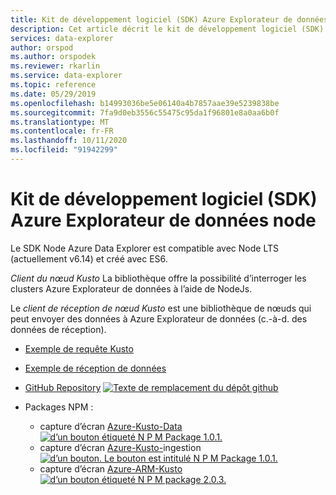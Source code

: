 ```yaml
---
title: Kit de développement logiciel (SDK) Azure Explorateur de données node-Azure Explorateur de données | Microsoft Docs
description: Cet article décrit le kit de développement logiciel (SDK) Azure Explorateur de données node dans Azure Explorateur de données.
services: data-explorer
author: orspod
ms.author: orspodek
ms.reviewer: rkarlin
ms.service: data-explorer
ms.topic: reference
ms.date: 05/29/2019
ms.openlocfilehash: b14993036be5e06140a4b7857aae39e5239838be
ms.sourcegitcommit: 7fa9d0eb3556c55475c95da1f96801e8a0aa6b0f
ms.translationtype: MT
ms.contentlocale: fr-FR
ms.lasthandoff: 10/11/2020
ms.locfileid: "91942299"
---
```

# <a name="azure-data-explorer-node-sdk"></a>Kit de développement logiciel (SDK) Azure Explorateur de données node

Le SDK Node Azure Data Explorer est compatible avec Node LTS (actuellement v6.14) et créé avec ES6.

*Client du nœud Kusto* La bibliothèque offre la possibilité d’interroger les clusters Azure Explorateur de données à l’aide de NodeJs. 

Le *client de réception de nœud Kusto* est une bibliothèque de nœuds qui peut envoyer des données à Azure Explorateur de données (c.-à-d. des données de réception). 

* [Exemple de requête Kusto](https://github.com/Azure/azure-kusto-node/blob/master/azure-kusto-data/example.js)

* [Exemple de réception de données](https://github.com/Azure/azure-kusto-node/blob/master/azure-kusto-ingest/example.js)

* [GitHub Repository](https://github.com/Azure/azure-kusto-node) [ ![Texte de remplacement](https://travis-ci.org/Azure/azure-kusto-node.svg?branch=master "azure-kusto-node") du dépôt github](https://travis-ci.org/Azure/azure-kusto-node)

* Packages NPM :

    * capture d’écran [Azure-Kusto-Data](https://www.npmjs.com/package/azure-kusto-data)[ ![ d’un bouton étiqueté N P M Package 1.0.1.](https://badge.fury.io/js/azure-kusto-data.svg)](https://badge.fury.io/js/azure-kusto-data)   
    * capture d’écran [Azure-Kusto-](https://www.npmjs.com/package/azure-kusto-ingest)ingestion[ ![ d’un bouton. Le bouton est intitulé N P M Package 1.0.1.](https://badge.fury.io/js/azure-kusto-ingest.svg)](https://badge.fury.io/js/azure-kusto-ingest)  
    * capture d’écran [Azure-ARM-Kusto](https://www.npmjs.com/package/azure-arm-kusto) [ ![ d’un bouton étiqueté N P M package 2.0.3.](https://badge.fury.io/js/azure-arm-kusto.svg)](https://badge.fury.io/js/azure-arm-kusto)